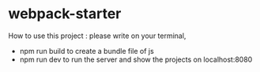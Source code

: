 # webpack-starter

How to use this project : 
please write on your terminal,
- npm run build to create a bundle file of js
- npm run dev to run the server and show the projects on localhost:8080
